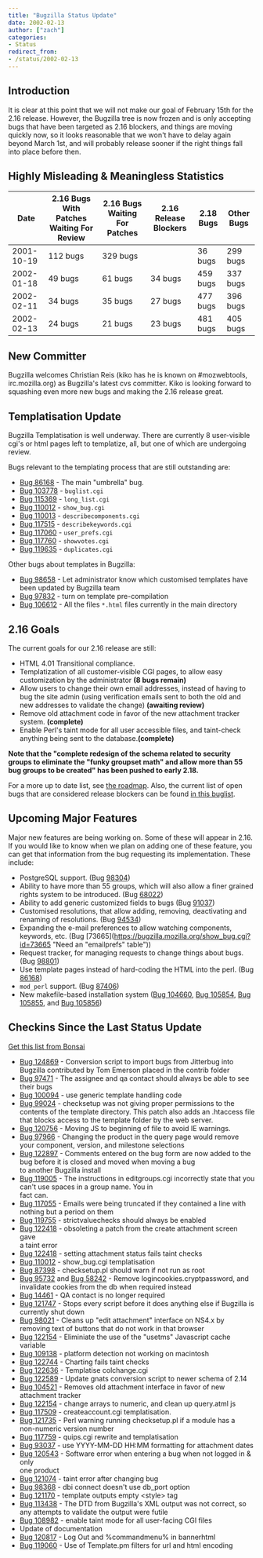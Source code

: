 ```yaml
---
title: "Bugzilla Status Update"
date: 2002-02-13
author: ["zach"]
categories:
- Status
redirect_from:
- /status/2002-02-13
---
```


## Introduction

It is clear at this point that we will not make our goal of February 15th for the 2.16 release. However, the Bugzilla tree is now frozen and is only accepting bugs that have been targeted as 2.16 blockers, and things are moving quickly now, so it looks reasonable that we won't have to delay again beyond March 1st, and will probably release sooner if the right things fall into place before then.

## Highly Misleading & Meaningless Statistics

|Date|2.16 Bugs With Patches Waiting For Review|2.16 Bugs Waiting For Patches|2.16 Release Blockers|2.18 Bugs|Other Bugs|
|--- |--- |--- |--- |--- |--- |
|2001-10-19|112 bugs|329 bugs||36 bugs|299 bugs|
|2002-01-18|49 bugs|61 bugs|34 bugs|459 bugs|337 bugs|
|2002-02-11|34 bugs|35 bugs|27 bugs|477 bugs|396 bugs|
|2002-02-13|24 bugs|21 bugs|23 bugs|481 bugs|405 bugs|

## New Committer

Bugzilla welcomes Christian Reis (kiko has he is known on #mozwebtools, irc.mozilla.org) as Bugzilla's latest cvs committer. Kiko is looking forward to squashing even more new bugs and making the 2.16 release great.

## Templatisation Update

Bugzilla Templatisation is well underway. There are currently 8 user-visible cgi's or html pages left to templatize, all, but one of which are undergoing review.

Bugs relevant to the templating process that are still outstanding are:

*   [Bug 86168](https://bugzilla.mozilla.org/show_bug.cgi?id=86168 "Bugzilla should use template pages instead of hard-coded HTML") - The main "umbrella" bug.
*   [Bug 103778](https://bugzilla.mozilla.org/show_bug.cgi?id=103778 "templatize buglist.cgi") - `buglist.cgi`
*   [Bug 115369](https://bugzilla.mozilla.org/show_bug.cgi?id=115369 "Templatise long_list.cgi") - `long_list.cgi`
*   [Bug 110012](https://bugzilla.mozilla.org/show_bug.cgi?id=110012 "Spank show_bug.cgi hard - templatize and combine") - `show_bug.cgi`
*   [Bug 110013](https://bugzilla.mozilla.org/show_bug.cgi?id=110013 "templatize describecomponents.cgi") - `describecomponents.cgi`
*   [Bug 117515](https://bugzilla.mozilla.org/show_bug.cgi?id=117515 "templatize describecomponents.cgi") - `describekeywords.cgi`
*   [Bug 117060](https://bugzilla.mozilla.org/show_bug.cgi?id=117060 "Templatise user_prefs.cgi") - `user_prefs.cgi`
*   [Bug 117760](https://bugzilla.mozilla.org/show_bug.cgi?id=117760 "Templatise quips.cgi and roll in new_comment.cgi") - `showvotes.cgi`
*   [Bug 119635](https://bugzilla.mozilla.org/show_bug.cgi?id=119635 "Templatise quips.cgi and roll in new_comment.cgi") - `duplicates.cgi`

Other bugs about templates in Bugzilla:

*   [Bug 98658](https://bugzilla.mozilla.org/show_bug.cgi?id=98658) - Let administrator know which customised templates have been updated by Bugzilla team
*   [Bug 97832](https://bugzilla.mozilla.org/show_bug.cgi?id=97832) - turn on template pre-compilation
*   [Bug 106612](https://bugzilla.mozilla.org/show_bug.cgi?id=106612 "Convert HTML files to HTML templates.") - All the files `*.html` files currently in the main directory

## 2.16 Goals

The current goals for our 2.16 release are still:

*   HTML 4.01 Transitional compliance.
*   Templatization of all customer-visible CGI pages, to allow easy customization by the administrator **(8 bugs remain)**
*   Allow users to change their own email addresses, instead of having to bug the site admin (using verification emails sent to both the old and new addresses to validate the change) **(awaiting review)**
*   Remove old attachment code in favor of the new attachment tracker system. **(complete)**
*   Enable Perl's taint mode for all user accessible files, and taint-check anything being sent to the database.**(complete)**

**Note that the "complete redesign of the schema related to security groups to eliminate the "funky groupset math" and allow more than 55 bug groups to be created" has been pushed to early 2.18.**

For a more up to date list, see [the roadmap](/about/#milestones). Also, the current list of open bugs that are considered release blockers can be found [in this buglist](https://bugzilla.mozilla.org/buglist.cgi?product=Bugzilla&resolution=---&bug_severity=blocker&target_milestone=Bugzilla+2.16).

## Upcoming Major Features

Major new features are being working on. Some of these will appear in 2.16. If you would like to know when we plan on adding one of these feature, you can get that information from the bug requesting its implementation. These include:

*   PostgreSQL support. (Bug [98304](https://bugzilla.mozilla.org/show_bug.cgi?id=98304 "Allow Bugzilla to work with Postgres SQL (PgSQL)"))
*   Ability to have more than 55 groups, which will also allow a finer grained rights system to be introduced. (Bug [68022](https://bugzilla.mozilla.org/show_bug.cgi?id=68022 "Need more than 55 groups"))
*   Ability to add generic customized fields to bugs (Bug [91037](https://bugzilla.mozilla.org/show_bug.cgi?id=91037 "a generic implementation for custom fields"))
*   Customised resolutions, that allow adding, removing, deactivating and renaming of resolutions. (Bug [94534](https://bugzilla.mozilla.org/show_bug.cgi?id=94534 "Customised resolutions."))
*   Expanding the e-mail preferences to allow watching components, keywords, etc. (Bug [73665](https://bugzilla.mozilla.org/show_bug.cgi?id=73665 "Need an "emailprefs" table"))
*   Request tracker, for managing requests to change things about bugs. (Bug [98801](https://bugzilla.mozilla.org/show_bug.cgi?id=98801 "request tracker"))
*   Use template pages instead of hard-coding the HTML into the perl. (Bug [86168](https://bugzilla.mozilla.org/show_bug.cgi?id=86168 "Bugzilla should use template pages instead of hard-coded HTML"))
*   `mod_perl` support. (Bug [87406](https://bugzilla.mozilla.org/show_bug.cgi?id=87406 "Make Bugzilla work with mod_perl (under Apache)"))
*   New makefile-based installation system ([Bug 104660](https://bugzilla.mozilla.org/show_bug.cgi?id=104660), [Bug 105854](https://bugzilla.mozilla.org/show_bug.cgi?id=105854), [Bug 105855](https://bugzilla.mozilla.org/show_bug.cgi?id=105855), and [Bug 105856](https://bugzilla.mozilla.org/show_bug.cgi?id=105856))

## Checkins Since the Last Status Update

[Get this list from Bonsai](http://bonsai.mozilla.org/cvsquery.cgi?treeid=default&module=Bugzilla&branch=HEAD&branchtype=match&dir=&file=&filetype=match&who=&whotype=match&sortby=Date&hours=2&date=explicit&mindate=01%2F18%2F2002&maxdate=2%2F14%2F2002&cvsroot=%2Fcvsroot)

*   [Bug 124869](https://bugzilla.mozilla.org/show_bug.cgi?id=124869) - Conversion script to import bugs from Jitterbug into Bugzilla contributed by Tom Emerson placed in the contrib folder
*   [Bug 97471](https://bugzilla.mozilla.org/show_bug.cgi?id=97471) - The assignee and qa contact should always be able to see their bugs
*   [Bug 100094](https://bugzilla.mozilla.org/show_bug.cgi?id=100094) - use generic template handling code
*   [Bug 99024](https://bugzilla.mozilla.org/show_bug.cgi?id=99024) - checksetup was not giving proper permissions to the contents of the template directory. This patch also adds an .htaccess file that blocks access to the template folder by the web server.
*   [Bug 120756](https://bugzilla.mozilla.org/show_bug.cgi?id=120756) - Moving JS to beginning of file to avoid IE warnings.
*   [Bug 97966](https://bugzilla.mozilla.org/show_bug.cgi?id=97966 "versioncache should say it's not editable.") - Changing the product in the query page would remove your component, version, and milestone selections
*   [Bug 122897](https://bugzilla.mozilla.org/show_bug.cgi?id=122897) - Comments entered on the bug form are now added to the bug before it is closed and moved when moving a bug  
    to another Bugzilla install
*   [Bug 119005](https://bugzilla.mozilla.org/show_bug.cgi?id=119005) - The instructions in editgroups.cgi incorrectly state that you can't use spaces in a group name. You in  
    fact can.
*   [Bug 117055](https://bugzilla.mozilla.org/show_bug.cgi?id=117055) - Emails were being truncated if they contained a line with nothing but a period on them
*   [Bug 119755](https://bugzilla.mozilla.org/show_bug.cgi?id=119755) - strictvaluechecks should always be enabled
*   [Bug 122418](https://bugzilla.mozilla.org/show_bug.cgi?id=122418) - obsoleting a patch from the create attachment screen gave  
    a taint error
*   [Bug 122418](https://bugzilla.mozilla.org/show_bug.cgi?id=122418) - setting attachment status fails taint checks
*   [Bug 110012](https://bugzilla.mozilla.org/show_bug.cgi?id=110012) - show_bug.cgi templatisation
*   [Bug 87398](https://bugzilla.mozilla.org/show_bug.cgi?id=87398) - checksetup.pl should warn if not run as root
*   [Bug 95732](https://bugzilla.mozilla.org/show_bug.cgi?id=95732) and [Bug 58242](https://bugzilla.mozilla.org/show_bug.cgi?id=58242) - Remove logincookies.cryptpassword, and invalidate cookies from the db when required instead
*   [Bug 14461](https://bugzilla.mozilla.org/show_bug.cgi?id=14461) - QA contact is no longer required
*   [Bug 121747](https://bugzilla.mozilla.org/show_bug.cgi?id=121747) - Stops every script before it does anything else if Bugzilla is currently shut down
*   [Bug 98021](https://bugzilla.mozilla.org/show_bug.cgi?id=98021) - Cleans up "edit attachment" interface on NS4.x by removing text of buttons that do not work in that browser
*   [Bug 122154](https://bugzilla.mozilla.org/show_bug.cgi?id=122154) - Eliminiate the use of the "usetms" Javascript cache variable
*   [Bug 109138](https://bugzilla.mozilla.org/show_bug.cgi?id=109138) - platform detection not working on macintosh
*   [Bug 122744](https://bugzilla.mozilla.org/show_bug.cgi?id=122744) - Charting fails taint checks
*   [Bug 122636](https://bugzilla.mozilla.org/show_bug.cgi?id=122636) - Templatise colchange.cgi
*   [Bug 122589](https://bugzilla.mozilla.org/show_bug.cgi?id=122589) - Update gnats conversion script to newer schema of 2.14
*   [Bug 104521](https://bugzilla.mozilla.org/show_bug.cgi?id=104521) - Removes old attachment interface in favor of new attachment tracker
*   [Bug 122154](https://bugzilla.mozilla.org/show_bug.cgi?id=122154) - change arrays to numeric, and clean up query.atml js
*   [Bug 117509](https://bugzilla.mozilla.org/show_bug.cgi?id=117509) - createaccount.cgi templatisation.
*   [Bug 121735](https://bugzilla.mozilla.org/show_bug.cgi?id=121735) - Perl warning running checksetup.pl if a module has a  
    non-numeric version number
*   [Bug 117759](https://bugzilla.mozilla.org/show_bug.cgi?id=117759) - quips.cgi rewrite and templatisation
*   [Bug 93037](https://bugzilla.mozilla.org/show_bug.cgi?id=93037) - use YYYY-MM-DD HH:MM formatting for attachment dates
*   [Bug 120543](https://bugzilla.mozilla.org/show_bug.cgi?id=120543) - Software error when entering a bug when not logged in & only  
    one product
*   [Bug 121074](https://bugzilla.mozilla.org/show_bug.cgi?id=121074) - taint error after changing bug
*   [Bug 98368](https://bugzilla.mozilla.org/show_bug.cgi?id=98368) - dbi connect doesn't use db_port option
*   [Bug 121170](https://bugzilla.mozilla.org/show_bug.cgi?id=121170) - template outputs empty &lt;style> tag
*   [Bug 113438](https://bugzilla.mozilla.org/show_bug.cgi?id=113438) - The DTD from Bugzilla's XML output was not correct, so any attempts to validate the output were futile
*   [Bug 108982](https://bugzilla.mozilla.org/show_bug.cgi?id=108982) - enable taint mode for all user-facing CGI files
*   Update of documentation
*   [Bug 120817](https://bugzilla.mozilla.org/show_bug.cgi?id=120817) - Log Out and %commandmenu% in bannerhtml
*   [Bug 119060](https://bugzilla.mozilla.org/show_bug.cgi?id=119060) - Use of Template.pm filters for url and html encoding
